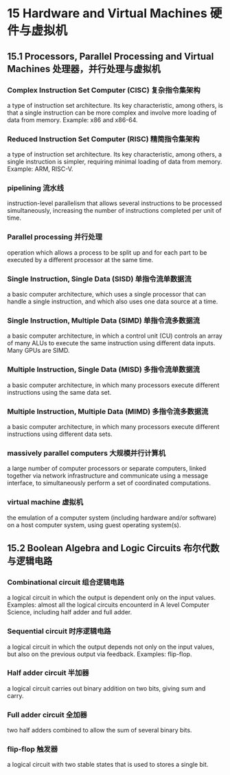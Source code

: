 # 15 Hardware and Virtual Machines 硬件与虚拟机

## 15.1 Processors, Parallel Processing and Virtual Machines 处理器，并行处理与虚拟机

### Complex Instruction Set Computer (CISC) 复杂指令集架构

a type of instruction set architecture. Its key characteristic, among others,
is that a single instruction can be more complex and involve more loading of
data from memory.  Example: x86 and x86-64.

### Reduced Instruction Set Computer (RISC) 精简指令集架构

a type of instruction set architecture. Its key characteristic, among others,
a single instruction is simpler, requiring minimal loading of data from memory.
Example: ARM, RISC-V.

### pipelining 流水线

instruction-level parallelism that allows several instructions to be processed
simultaneously, increasing the number of instructions completed per unit of time.

### Parallel processing 并行处理

operation which allows a process to be split up and for each part to be executed
by a different processor at the same time.

### Single Instruction, Single Data (SISD) 单指令流单数据流

a basic computer architecture, which uses a single processor that can handle
a single instruction, and which also uses one data source at a time.

### Single Instruction, Multiple Data (SIMD) 单指令流多数据流

a basic computer architecture, in which a control unit (CU) controls an array
of many ALUs to execute the same instruction using different data inputs.
Many GPUs are SIMD.

### Multiple Instruction, Single Data (MISD) 多指令流单数据流

a basic computer architecture, in which many processors execute different
instructions using the same data set.

### Multiple Instruction, Multiple Data (MIMD) 多指令流多数据流

a basic computer architecture, in which many processors execute different
instructions using different data sets.

### massively parallel computers 大规模并行计算机

a large number of computer processors or separate computers, linked together
via network infrastructure and communicate using a message interface,
to simultaneously perform a set of coordinated computations.

### virtual machine 虚拟机

the emulation of a computer system (including hardware and/or software) on a
host computer system, using guest operating system(s).

## 15.2 Boolean Algebra and Logic Circuits 布尔代数与逻辑电路

### Combinational circuit 组合逻辑电路

a logical circuit in which the output is dependent only on the input values.
Examples: almost all the logical circuits encounterd in A level Computer
Science, including half adder and full adder.

### Sequential circuit 时序逻辑电路

a logical circuit in which the output depends not only on the input values,
but also on the previous output via feedback.  Examples: flip-flop.

### Half adder circuit 半加器

a logical circuit carries out binary addition on two bits, giving sum and carry.

### Full adder circuit 全加器

two half adders combined to allow the sum of several binary bits.

### flip-flop 触发器

a logical circuit with two stable states that is used to stores a single bit.

